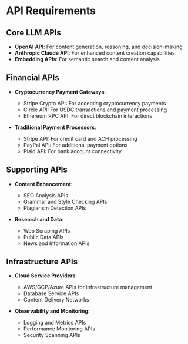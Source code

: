 # API Requirements

## Core LLM APIs

- **OpenAI API**: For content generation, reasoning, and decision-making
- **Anthropic Claude API**: For enhanced content creation capabilities
- **Embedding APIs**: For semantic search and content analysis

## Financial APIs

- **Cryptocurrency Payment Gateways**:
  - Stripe Crypto API: For accepting cryptocurrency payments
  - Circle API: For USDC transactions and payment processing
  - Ethereum RPC API: For direct blockchain interactions

- **Traditional Payment Processors**:
  - Stripe API: For credit card and ACH processing
  - PayPal API: For additional payment options
  - Plaid API: For bank account connectivity

## Supporting APIs

- **Content Enhancement**:
  - SEO Analysis APIs
  - Grammar and Style Checking APIs
  - Plagiarism Detection APIs

- **Research and Data**:
  - Web Scraping APIs
  - Public Data APIs
  - News and Information APIs

## Infrastructure APIs

- **Cloud Service Providers**:
  - AWS/GCP/Azure APIs for infrastructure management
  - Database Service APIs
  - Content Delivery Networks

- **Observability and Monitoring**:
  - Logging and Metrics APIs
  - Performance Monitoring APIs
  - Security Scanning APIs
